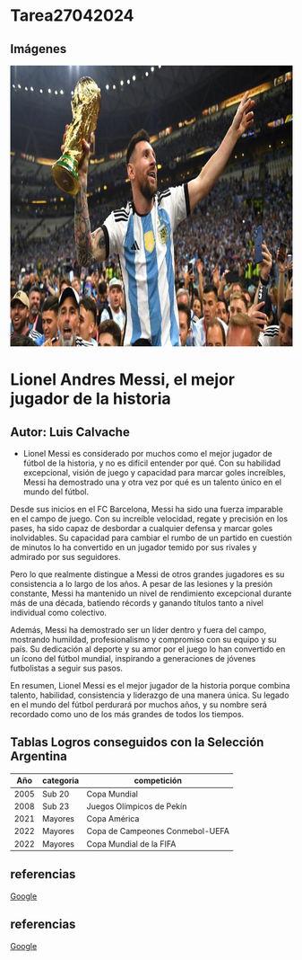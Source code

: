 # Tarea27042024

## Imágenes

<p align="left">
<img src="./Lionel messi.jpg" height="500">
</p>

# Lionel Andres Messi, el mejor jugador de la historia
## Autor: Luis Calvache

- Lionel Messi es considerado por muchos como el mejor jugador de fútbol de la historia, y no es difícil entender por qué. Con su habilidad excepcional, visión de juego y capacidad para marcar goles increíbles, Messi ha demostrado una y otra vez por qué es un talento único en el mundo del fútbol.

Desde sus inicios en el FC Barcelona, Messi ha sido una fuerza imparable en el campo de juego. Con su increíble velocidad, regate y precisión en los pases, ha sido capaz de desbordar a cualquier defensa y marcar goles inolvidables. Su capacidad para cambiar el rumbo de un partido en cuestión de minutos lo ha convertido en un jugador temido por sus rivales y admirado por sus seguidores.

Pero lo que realmente distingue a Messi de otros grandes jugadores es su consistencia a lo largo de los años. A pesar de las lesiones y la presión constante, Messi ha mantenido un nivel de rendimiento excepcional durante más de una década, batiendo récords y ganando títulos tanto a nivel individual como colectivo.

Además, Messi ha demostrado ser un líder dentro y fuera del campo, mostrando humildad, profesionalismo y compromiso con su equipo y su país. Su dedicación al deporte y su amor por el juego lo han convertido en un ícono del fútbol mundial, inspirando a generaciones de jóvenes futbolistas a seguir sus pasos.


En resumen, Lionel Messi es el mejor jugador de la historia porque combina talento, habilidad, consistencia y liderazgo de una manera única. Su legado en el mundo del fútbol perdurará por muchos años, y su nombre será recordado como uno de los más grandes de todos los tiempos.


## Tablas Logros conseguidos con la Selección Argentina
| Año          | categoria    | competición |
|--------------|--------------|--------------|
| 2005         | Sub 20       | Copa Mundial |
| 2008         | Sub 23       | Juegos Olímpicos de Pekín|
| 2021         | Mayores      | Copa América |
| 2022         | Mayores      | Copa de Campeones Conmebol-UEFA|
| 2022         | Mayores      | Copa Mundial de la FIFA|

## referencias
[Google](https://es.wikipedia.org/wiki/Lionel_Messi)
## referencias
[Google]([https://es.wikipedia.org/wiki/Lionel_Messi](https://www.xtrafondos.com/wallpaper/3840x2160/11266-lionel-messi-copa-mundial-fifa.html))
